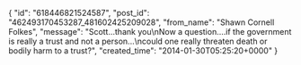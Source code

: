  {
   "id": "618446821524587",
   "post_id": "462493170453287_481602425209028",
   "from_name": "Shawn Cornell Folkes",
   "message": "Scott...thank you\nNow a question....if the government is really a trust and not a person...\ncould one really threaten death or bodily harm to a trust?",
   "created_time": "2014-01-30T05:25:20+0000"
 }
